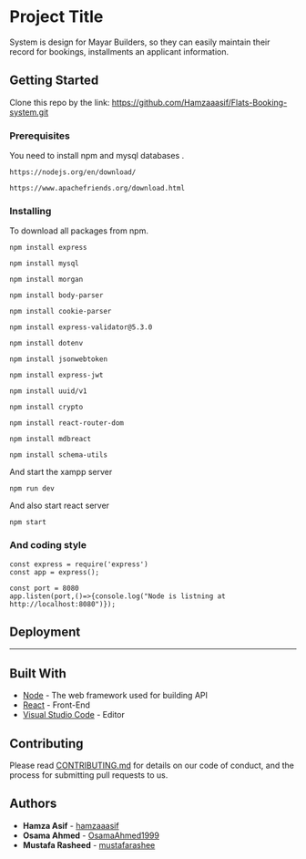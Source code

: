 # Project Title

System is design for Mayar Builders, so they can easily maintain their record for bookings, installments an applicant information.

## Getting Started

Clone this repo by the link: https://github.com/Hamzaaasif/Flats-Booking-system.git

### Prerequisites

You need to install npm and mysql databases . 

```
https://nodejs.org/en/download/
```
```
https://www.apachefriends.org/download.html
```

### Installing

To download all packages from npm.
```
npm install express
```
```
npm install mysql
```
```
npm install morgan
```
```
npm install body-parser
```
```
npm install cookie-parser
```
```
npm install express-validator@5.3.0
```
```
npm install dotenv
```
```
npm install jsonwebtoken
```
```
npm install express-jwt
```
```
npm install uuid/v1
```
```
npm install crypto
```
```
npm install react-router-dom
```
```
npm install mdbreact
```
```
npm install schema-utils
```



And start the xampp server

```
npm run dev
```
And also start react server

```
npm start
```

### And coding style 


```
const express = require('express')
const app = express();

const port = 8080
app.listen(port,()=>{console.log("Node is listning at http://localhost:8080")});
```

## Deployment

-----------------------------------

## Built With

* [Node](https://nodejs.org/api/documentation.html) - The web framework used for building API
* [React](https://reactjs.org/tutorial/tutorial.html) - Front-End
* [Visual Studio Code](https://code.visualstudio.com/) - Editor

## Contributing

Please read [CONTRIBUTING.md](https://gist.github.com/PurpleBooth/b24679402957c63ec426) for details on our code of conduct, and the process for submitting pull requests to us.


## Authors

* **Hamza Asif** -  [hamzaaasif](https://github.com/hamzaaasif)
* **Osama Ahmed** - [OsamaAhmed1999](https://github.com/OsamaAhmed1999)
* **Mustafa Rasheed** -  [mustafarashee](https://github.com/mustafarashee)